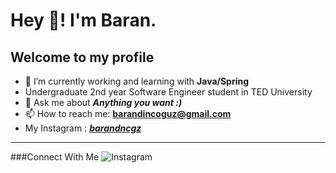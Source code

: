 # Hey 👋! I'm Baran.
## **Welcome to my profile**

- 👾 I’m currently working and learning with **Java/Spring**
- Undergraduate 2nd year Software Engineer student in TED University
- 💬 Ask me about  **_Anything you want :)_**
- 📫 How to reach me: **barandincoguz@gmail.com**
- My Instagram : [***barandncgz***](https://www.instagram.com/barandncgz)
 ---
 ###Connect With Me 
 ![Instagram](https://www.google.com/url?sa=i&url=https%3A%2F%2Fwww.donanimhaber.com%2Finstagram-yorumlarina-beklenen-buyuk-ozellik-geldi--163801&psig=AOvVaw1vDqeXu05gncehe2v665t6&ust=1696604412166000&source=images&cd=vfe&opi=89978449&ved=0CBEQjRxqFwoTCODvioyW34EDFQAAAAAdAAAAABAI)



